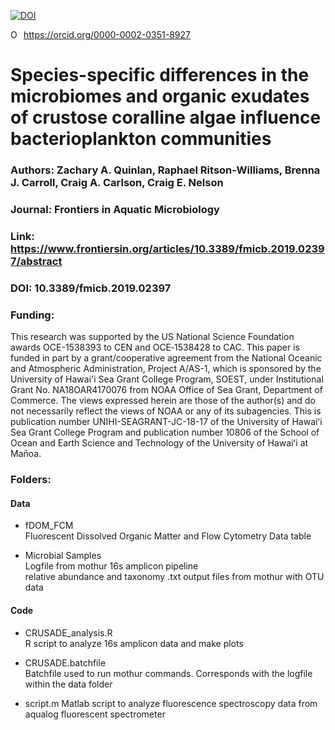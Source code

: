 <a href="https://zenodo.org/badge/latestdoi/214284964"><img src="https://zenodo.org/badge/214284964.svg" alt="DOI"></a>
<div itemscope itemtype="https://schema.org/Person"><a itemprop="sameAs" content="https://orcid.org/0000-0002-0351-8927" href="https://orcid.org/0000-0002-0351-8927" target="orcid.widget" rel="noopener noreferrer" style="vertical-align:top;"><img src="https://orcid.org/sites/default/files/images/orcid_16x16.png" style="width:1em;margin-right:.5em;" alt="ORCID iD icon">https://orcid.org/0000-0002-0351-8927</a></div>

# Species-specific differences in the microbiomes and organic exudates of crustose coralline algae influence bacterioplankton communities

### Authors: Zachary A. Quinlan, Raphael Ritson-Williams, Brenna J. Carroll, Craig A. Carlson, Craig E. Nelson

### Journal: Frontiers in Aquatic Microbiology
### Link: https://www.frontiersin.org/articles/10.3389/fmicb.2019.02397/abstract
### DOI: 10.3389/fmicb.2019.02397

### Funding:
This research was supported by the US National Science Foundation awards OCE-1538393 to CEN and OCE‐1538428 to CAC. This paper is funded in part by a grant/cooperative agreement from the National Oceanic and Atmospheric Administration, Project A/AS-1, which is sponsored by the University of Hawai'i Sea Grant College Program, SOEST, under Institutional Grant No. NA18OAR4170076 from NOAA Office of Sea Grant, Department of Commerce. The views expressed herein are those of the author(s) and do not necessarily reflect the views of NOAA or any of its subagencies. This is publication number UNIHI-SEAGRANT-JC-18-17 of the University of Hawaiʻi Sea Grant College Program and publication number 10806 of the School of Ocean and Earth Science and Technology of the University of Hawaiʻi at Man̄oa.

### Folders:
#### Data
- fDOM_FCM  
Fluorescent Dissolved Organic Matter and Flow Cytometry Data table
   
- Microbial Samples  
Logfile from mothur 16s amplicon pipeline  
relative abundance and taxonomy .txt output files from mothur with OTU data
   
#### Code
- CRUSADE_analysis.R  
R script to analyze 16s amplicon data and make plots

- CRUSADE.batchfile  
Batchfile used to run mothur commands. Corresponds with the logfile within the data folder

- script.m
Matlab script to analyze fluorescence spectroscopy data from aqualog fluorescent spectrometer
